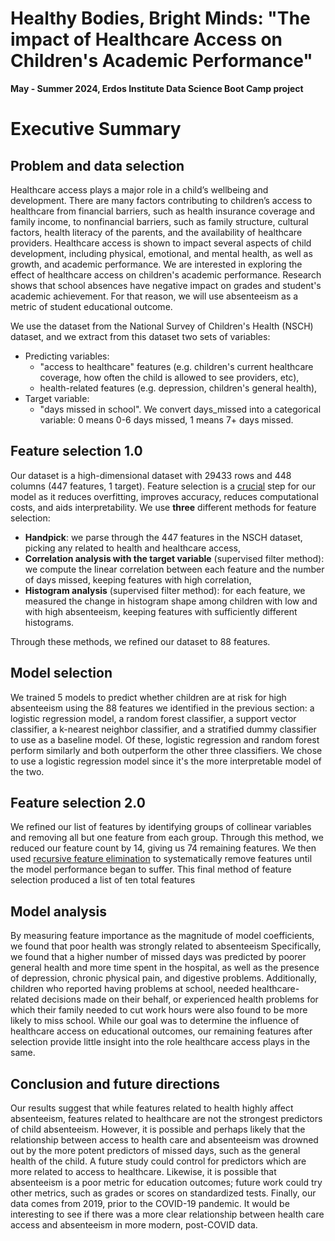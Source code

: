<!-- ## Executive summary
Healthcare access plays a major role in a child’s wellbeing and development. There are many factors contributing to children’s access to healthcare from financial barriers, such as health insurance coverage and family income, to nonfinancial barriers, such as family structure, cultural factors, health literacy of the parents, and the availability of healthcare providers. Healthcare access is shown to impact several aspects of child development, including physical, emotional, and mental health, as well as growth, and academic performance. 

Health care access is the ability to obtain healthcare services such as prevention, diagnosis, treatment, and management of diseases, illness, disorders, and other health-impacting conditions. It is one of the social determinants of health, and can affect a wide range of functioning, quality of life, and health outcomes. We are interested in exploring in particular the effect of healthcare access on academic performance. “Children with Medicaid access, for instance, have been found to have better grades, fewer missed days, better graduation rates, and higher long-term earnings.”1 

Our dataset consists of two parts: health dataset and education dataset. For the health data, we use The National Survey of Children’s Health (NSCH) dataset to generate our “access to healthcare” features. These will include features like children’s current health care coverage, how much money was paid for health related care, insurance type, government assistance, how often the child is allowed to see providers, whether there was a time the child needed healthcare but did not receive it, etc. For the education data, we plan to use a combination of two datasets: we will use the The National Survey of Children’s Health (NSCH) again to extract features like grades received in school across all subjects, days missed in school, and whether the children do all required homework. We also plan to use data from theEDFacts centralized data governed by the U.S. Department of Education.  In the academic achievement data (Mathematics FS175/ DG583 and Reading/Language Arts FS178/ DG584) posted by Office of Elementary and Secondary Education (OESE)states provide the count of students taking each type of assessment and scoring in each performance level by subject, and grade. 

The primary hypothesis of the project is that the academic performance features (APF), measured by test scores and number of missed school days, is negatively impacted by student access to health care, measured by the previously defined “access to healthcare” features (AHF). 

Despite the great effort made in healthcare access since the passage of the Affordable Care Act, access to quality health care is still affected by socioeconomic status. “Children from economically disadvantaged communities often lag behind their peers in more affluent communities in access to quality health care.”3  This is one of the reasons why we predict that several confounding factors will interact with each other to create a complex system that influences the relation between our variables. -->

# Healthy Bodies, Bright Minds: "The impact of Healthcare Access on Children's Academic Performance"
**May - Summer 2024, Erdos Institute Data Science Boot Camp project** 

# Executive Summary

## Problem and data selection
Healthcare access plays a major role in a child’s wellbeing and development. There are many factors contributing to children’s access to healthcare from financial barriers, such as health insurance coverage and family income, to nonfinancial barriers, such as family structure, cultural factors, health literacy of the parents, and the availability of healthcare providers. Healthcare access is shown to impact several aspects of child development, including physical, emotional, and mental health, as well as growth, and academic performance. We are interested in exploring the effect of healthcare access on children's academic performance. Research shows that school absences have negative impact on grades and student's academic achievement. For that reason, we will use absenteeism as a metric of student educational outcome. 

We use the dataset from the National Survey of Children's Health (NSCH) dataset, and we extract from this dataset two sets of variables:
- Predicting variables:
     - "access to healthcare" features (e.g. children's current healthcare coverage, how often the child is allowed to see providers, etc),
     - health-related features (e.g. depression, children's general health),
- Target variable:
     - "days missed in school". We convert days_missed into a categorical variable: 0 means 0-6 days missed, 1 means 7+ days missed.


## Feature selection 1.0

Our dataset is a high-dimensional dataset with 29433 rows and 448 columns (447 features, 1 target). Feature selection is a [crucial](https://hex.tech/use-cases/feature-selection/#:~:text=Feature%20selection%20simplifies%20models%20by,to%20stakeholders%20or%20regulatory%20bodies.) step for our model as it reduces overfitting, improves accuracy, reduces computational costs, and aids interpretability. We use **three** different methods for feature selection: 
- **Handpick**: we parse through the 447 features in the NSCH dataset, picking any related to health and healthcare access,
- **Correlation analysis with the target variable** (supervised filter method): we compute the linear correlation between each feature and the number of days missed, keeping features with high correlation,
- **Histogram analysis** (supervised filter method): for each feature, we measured the change in histogram shape among children with low and with high absenteeism, keeping features with sufficiently different histograms. 

Through these methods, we refined our dataset to 88 features.

## Model selection

We trained 5 models to predict whether children are at risk for high absenteeism using the 88 features we identified in the previous section: a logistic regression model, a random forest classifier, a support vector classifier, a k-nearest neighbor classifier, and a stratified dummy classifier to use as a baseline model. Of these, logistic regression and random forest perform similarly and both outperform the other three classifiers. We chose to use a logistic regression model since it's the more interpretable model of the two.

## Feature selection 2.0

We refined our list of features by identifying groups of collinear variables and removing all but one feature from each group. Through this method, we reduced our feature count by 14, giving us 74 remaining features.
We then used [recursive feature elimination](https://scikit-learn.org/stable/modules/generated/sklearn.feature_selection.RFE.html) to systematically remove features until the model performance began to suffer. This final method of feature selection produced a list of ten total features

## Model analysis

By measuring feature importance as the magnitude of model coefficients, we found that poor health was strongly related to absenteeism  Specifically, we found that a higher number of missed days was predicted by poorer general health and more time spent in the hospital, as well as the presence of depression, chronic physical pain, and digestive problems. Additionally, children who reported having problems at school, needed healthcare-related decisions made on their behalf, or experienced health problems for which their family needed to cut work hours were also found to be more likely to miss school. While our goal was to determine the influence of healthcare access on educational outcomes, our remaining features after selection provide little insight into the role healthcare access plays in the same.

## Conclusion and future directions
Our results suggest that while features related to health highly affect absenteeism, features related to healthcare are not the strongest predictors of child absenteeism. However, it is possible and perhaps likely that the relationship between access to health care and absenteeism was drowned out by the more potent predictors of missed days, such as the general health of the child. A future study could control for predictors which are more related to access to healthcare. Likewise, it is possible that absenteeism is a poor metric for education outcomes; future work could try other metrics, such as grades or scores on standardized tests. Finally, our data comes from 2019, prior to the COVID-19 pandemic. It would be interesting to see if there was a more clear relationship between health care access and absenteeism in more modern, post-COVID data.

